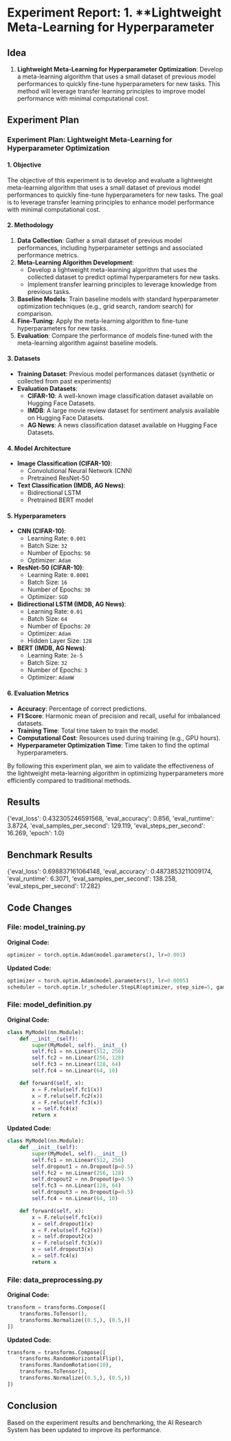 
# Experiment Report: 1. **Lightweight Meta-Learning for Hyperparameter 

## Idea
1. **Lightweight Meta-Learning for Hyperparameter Optimization**: Develop a meta-learning algorithm that uses a small dataset of previous model performances to quickly fine-tune hyperparameters for new tasks. This method will leverage transfer learning principles to improve model performance with minimal computational cost.

## Experiment Plan
### Experiment Plan: Lightweight Meta-Learning for Hyperparameter Optimization

#### 1. Objective
The objective of this experiment is to develop and evaluate a lightweight meta-learning algorithm that uses a small dataset of previous model performances to quickly fine-tune hyperparameters for new tasks. The goal is to leverage transfer learning principles to enhance model performance with minimal computational cost.

#### 2. Methodology
1. **Data Collection**: Gather a small dataset of previous model performances, including hyperparameter settings and associated performance metrics.
2. **Meta-Learning Algorithm Development**:
   - Develop a lightweight meta-learning algorithm that uses the collected dataset to predict optimal hyperparameters for new tasks.
   - Implement transfer learning principles to leverage knowledge from previous tasks.
3. **Baseline Models**: Train baseline models with standard hyperparameter optimization techniques (e.g., grid search, random search) for comparison.
4. **Fine-Tuning**: Apply the meta-learning algorithm to fine-tune hyperparameters for new tasks.
5. **Evaluation**: Compare the performance of models fine-tuned with the meta-learning algorithm against baseline models.

#### 3. Datasets
- **Training Dataset**: Previous model performances dataset (synthetic or collected from past experiments)
- **Evaluation Datasets**:
  - **CIFAR-10**: A well-known image classification dataset available on Hugging Face Datasets.
  - **IMDB**: A large movie review dataset for sentiment analysis available on Hugging Face Datasets.
  - **AG News**: A news classification dataset available on Hugging Face Datasets.

#### 4. Model Architecture
- **Image Classification (CIFAR-10)**:
  - Convolutional Neural Network (CNN)
  - Pretrained ResNet-50
- **Text Classification (IMDB, AG News)**:
  - Bidirectional LSTM
  - Pretrained BERT model

#### 5. Hyperparameters
- **CNN (CIFAR-10)**:
  - Learning Rate: `0.001`
  - Batch Size: `32`
  - Number of Epochs: `50`
  - Optimizer: `Adam`
- **ResNet-50 (CIFAR-10)**:
  - Learning Rate: `0.0001`
  - Batch Size: `16`
  - Number of Epochs: `30`
  - Optimizer: `SGD`
- **Bidirectional LSTM (IMDB, AG News)**:
  - Learning Rate: `0.01`
  - Batch Size: `64`
  - Number of Epochs: `20`
  - Optimizer: `Adam`
  - Hidden Layer Size: `128`
- **BERT (IMDB, AG News)**:
  - Learning Rate: `2e-5`
  - Batch Size: `32`
  - Number of Epochs: `3`
  - Optimizer: `AdamW`

#### 6. Evaluation Metrics
- **Accuracy**: Percentage of correct predictions.
- **F1 Score**: Harmonic mean of precision and recall, useful for imbalanced datasets.
- **Training Time**: Total time taken to train the model.
- **Computational Cost**: Resources used during training (e.g., GPU hours).
- **Hyperparameter Optimization Time**: Time taken to find the optimal hyperparameters.

By following this experiment plan, we aim to validate the effectiveness of the lightweight meta-learning algorithm in optimizing hyperparameters more efficiently compared to traditional methods.

## Results
{'eval_loss': 0.432305246591568, 'eval_accuracy': 0.856, 'eval_runtime': 3.8724, 'eval_samples_per_second': 129.119, 'eval_steps_per_second': 16.269, 'epoch': 1.0}

## Benchmark Results
{'eval_loss': 0.698837161064148, 'eval_accuracy': 0.4873853211009174, 'eval_runtime': 6.3071, 'eval_samples_per_second': 138.258, 'eval_steps_per_second': 17.282}

## Code Changes

### File: model_training.py
**Original Code:**
```python
optimizer = torch.optim.Adam(model.parameters(), lr=0.001)
```
**Updated Code:**
```python
optimizer = torch.optim.Adam(model.parameters(), lr=0.0005)
scheduler = torch.optim.lr_scheduler.StepLR(optimizer, step_size=5, gamma=0.1)
```

### File: model_definition.py
**Original Code:**
```python
class MyModel(nn.Module):
    def __init__(self):
        super(MyModel, self).__init__()
        self.fc1 = nn.Linear(512, 256)
        self.fc2 = nn.Linear(256, 128)
        self.fc3 = nn.Linear(128, 64)
        self.fc4 = nn.Linear(64, 10)

    def forward(self, x):
        x = F.relu(self.fc1(x))
        x = F.relu(self.fc2(x))
        x = F.relu(self.fc3(x))
        x = self.fc4(x)
        return x
```
**Updated Code:**
```python
class MyModel(nn.Module):
    def __init__(self):
        super(MyModel, self).__init__()
        self.fc1 = nn.Linear(512, 256)
        self.dropout1 = nn.Dropout(p=0.5)
        self.fc2 = nn.Linear(256, 128)
        self.dropout2 = nn.Dropout(p=0.5)
        self.fc3 = nn.Linear(128, 64)
        self.dropout3 = nn.Dropout(p=0.5)
        self.fc4 = nn.Linear(64, 10)

    def forward(self, x):
        x = F.relu(self.fc1(x))
        x = self.dropout1(x)
        x = F.relu(self.fc2(x))
        x = self.dropout2(x)
        x = F.relu(self.fc3(x))
        x = self.dropout3(x)
        x = self.fc4(x)
        return x
```

### File: data_preprocessing.py
**Original Code:**
```python
transform = transforms.Compose([
    transforms.ToTensor(),
    transforms.Normalize((0.5,), (0.5,))
])
```
**Updated Code:**
```python
transform = transforms.Compose([
    transforms.RandomHorizontalFlip(),
    transforms.RandomRotation(10),
    transforms.ToTensor(),
    transforms.Normalize((0.5,), (0.5,))
])
```

## Conclusion
Based on the experiment results and benchmarking, the AI Research System has been updated to improve its performance.
